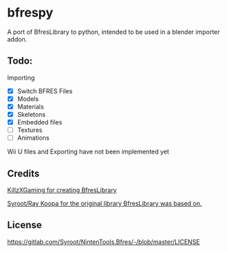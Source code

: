 # bfrespy

A port of BfresLibrary to python, intended to be used in a blender importer addon.

## Todo:
Importing
- [x] Switch BFRES Files
- [x] Models
- [x] Materials
- [x] Skeletons
- [x] Embedded files
- [ ] Textures
- [ ] Animations

Wii U files and Exporting have not been implemented yet

## Credits

[KillzXGaming for creating BfresLibrary](https://github.com/KillzXGaming/BfresLibrary/)

[Syroot/Ray Koopa for the original library BfresLibrary was based on.](https://gitlab.com/Syroot/NintenTools.Bfres/tree/master/src/Syroot.NintenTools.Bfres)

## License

https://gitlab.com/Syroot/NintenTools.Bfres/-/blob/master/LICENSE